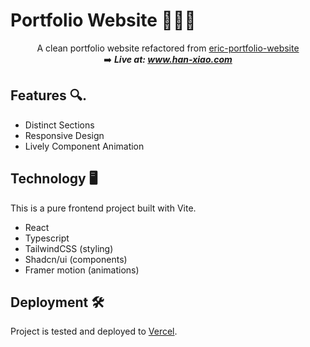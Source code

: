 # Portfolio Website 👩🏻‍💻

<div align="center">
A clean portfolio website refactored from <a href="https://github.com/erich2s/eric-portfolio-website" target="_blank"> eric-portfolio-website </a>

<br/>
➡️ <em>
<strong>Live at:
<a href="https://www.han-xiao.com/" target="_blank"> www.han-xiao.com </a>
</strong>
</em>

</div>

## Features 🔍.

- Distinct Sections
- Responsive Design
- Lively Component Animation

## Technology 🖥️

This is a pure frontend project built with Vite.

- React
- Typescript
- TailwindCSS (styling)
- Shadcn/ui (components)
- Framer motion (animations)

## Deployment 🛠️

Project is tested and deployed to [Vercel](https://vercel.com/).
